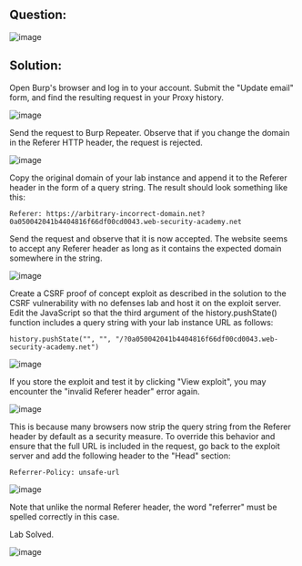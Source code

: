 ## Question:

![image](https://github.com/Nifalnasar/Portswigger-Labs/assets/141356053/411c8376-99b8-4703-9ead-352ebabd18d5)

## Solution:

Open Burp's browser and log in to your account. Submit the "Update email" form, and find the resulting request in your Proxy history.

![image](https://github.com/Nifalnasar/Portswigger-Labs/assets/141356053/878ac817-81f1-49e2-a424-92d0ec906775)

Send the request to Burp Repeater. Observe that if you change the domain in the Referer HTTP header, the request is rejected.

![image](https://github.com/Nifalnasar/Portswigger-Labs/assets/141356053/3e8dfb4d-42c4-4273-9a36-97e930e8527c)

Copy the original domain of your lab instance and append it to the Referer header in the form of a query string. The result should look something like this:

```
Referer: https://arbitrary-incorrect-domain.net?0a050042041b4404816f66df00cd0043.web-security-academy.net
```

Send the request and observe that it is now accepted. The website seems to accept any Referer header as long as it contains the expected domain somewhere in the string.

![image](https://github.com/Nifalnasar/Portswigger-Labs/assets/141356053/b8dff9ad-6a3c-4a74-ab0b-1729c17d59de)

Create a CSRF proof of concept exploit as described in the solution to the CSRF vulnerability with no defenses lab and host it on the exploit server. Edit the JavaScript so that the third argument of the history.pushState() function includes a query string with your lab instance URL as follows:

```
history.pushState("", "", "/?0a050042041b4404816f66df00cd0043.web-security-academy.net")
```

![image](https://github.com/Nifalnasar/Portswigger-Labs/assets/141356053/52cfba21-0e18-45b0-886c-e719c9ca994c)

If you store the exploit and test it by clicking "View exploit", you may encounter the "invalid Referer header" error again.

![image](https://github.com/Nifalnasar/Portswigger-Labs/assets/141356053/d4e3a267-384e-4f1d-96d7-cc925cb016b3)

This is because many browsers now strip the query string from the Referer header by default as a security measure. To override this behavior and ensure that the full URL is included in the request, go back to the exploit server and add the following header to the "Head" section:

`Referrer-Policy: unsafe-url`

![image](https://github.com/Nifalnasar/Portswigger-Labs/assets/141356053/97a2d080-070a-4aca-b80e-d40aebef3200)

Note that unlike the normal Referer header, the word "referrer" must be spelled correctly in this case.

Lab Solved.

![image](https://github.com/Nifalnasar/Portswigger-Labs/assets/141356053/0013aac9-e1d7-470b-8e3c-2093e72ec516)
